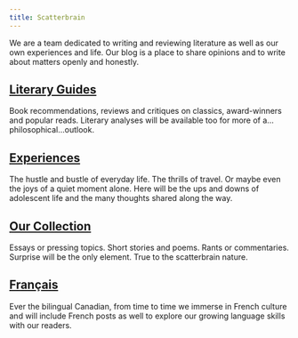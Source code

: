 ```yaml
---
title: Scatterbrain
---
```

We are a team dedicated to writing and reviewing literature as well as our own experiences and life. Our blog is a place to share opinions and to write about matters openly and honestly. 
## <a href = "literaryGuides.md">Literary Guides</a>
Book recommendations, reviews and critiques on classics, award-winners and popular reads. Literary analyses will be available too for more of a…philosophical…outlook.
## <a href = "experiences.md">Experiences</a>
The hustle and bustle of everyday life. The thrills of travel. Or maybe even the joys of a quiet moment alone. Here will be the ups and downs of adolescent life and the many thoughts shared along the way.
## <a href = "ourCollection.md">Our Collection</a>
Essays or pressing topics. Short stories and poems. Rants or commentaries. Surprise will be the only element. True to the scatterbrain nature.
## <a href = "français.md">Français</a>
Ever the bilingual Canadian, from time to time we immerse in French culture and will include French posts as well to explore our growing language skills with our readers.
